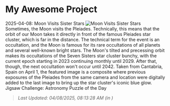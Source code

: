 # My Awesome Project

<!-- APOD Start -->
2025-04-08: Moon Visits Sister Stars
![Moon Visits Sister Stars](https://apod.nasa.gov/apod/image/2504/PleiadesMoon_Saiz_960.jpg)
Sometimes, the Moon visits the Pleiades. Technically, this means that the orbit of our Moon takes it directly in front of the famous Pleiades star cluster, which is far in the distance.  The technical term for the event is an occultation, and the Moon is famous for its rare occultations of all planets and several well-known bright stars. The Moon's tilted and precessing orbit makes its occultations of the Seven Sisters star cluster bunchy, with the current epoch starting in 2023 continuing monthly until 2029. After that, though, the next occultation won't occur until 2042.  Taken from Cantabria, Spain on April 1, the featured image is a composite where previous exposures of the Pleiades from the same camera and location were digitally added to the last image to bring up the star cluster's iconic blue glow.   Jigsaw Challenge: Astronomy Puzzle of the Day
> _Last Updated: 04/08/2025, 08:13:28 AM (in )_
<!-- APOD End -->
